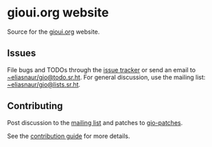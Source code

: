 # gioui.org website

Source for the [gioui.org](https://gioui.org) website.

## Issues

File bugs and TODOs through the [issue tracker](https://todo.sr.ht/~eliasnaur/gio) or send an email
to [~eliasnaur/gio@todo.sr.ht](mailto:~eliasnaur/gio@todo.sr.ht). For general discussion, use the
mailing list: [~eliasnaur/gio@lists.sr.ht](mailto:~eliasnaur/gio@lists.sr.ht).

## Contributing

Post discussion to the [mailing list](https://lists.sr.ht/~eliasnaur/gio) and patches to
[gio-patches](https://lists.sr.ht/~eliasnaur/gio-patches).

See the [contribution guide](https://gioui.org/doc/contribute) for more details.

